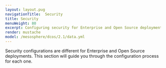 ```yaml
---
layout: layout.pug
navigationTitle:  Security
title: Security
menuWeight: 80
excerpt: Configuring security for Enterprise and Open Source deployments
render: mustache
model: /mesosphere/dcos/2.1/data.yml
---
```

Security configurations are different for Enterprise and Open Source deployments. This section will guide you through the configuration process for each one.
